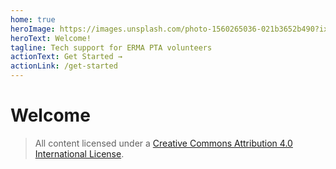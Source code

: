 ```yaml
---
home: true
heroImage: https://images.unsplash.com/photo-1560265036-021b3652b490?ixlib=rb-1.2.1&ixid=eyJhcHBfaWQiOjg2MjE3fQ&w=900&h=225&crop=edges&fit=crop
heroText: Welcome!
tagline: Tech support for ERMA PTA volunteers
actionText: Get Started →
actionLink: /get-started
---
```


# Welcome

> All content licensed under a <a rel="license" href="http://creativecommons.org/licenses/by/4.0/">Creative Commons Attribution 4.0 International License</a>.
